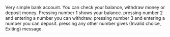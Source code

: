 Very simple bank account. You can check your balance, withdraw money or deposit money.
Pressing number 1 shows your balance.
pressing number 2 and entering a number you can withdraw.
pressing number 3 and entering a number you can deposit.
pressing any other number gives (Invalid choice, Exiting) message.
